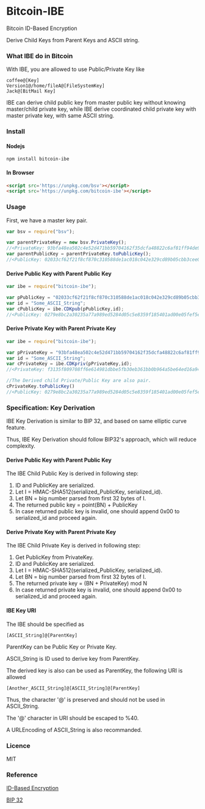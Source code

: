 # Bitcoin-IBE
Bitcoin ID-Based Encryption

Derive Child Keys from Parent Keys and ASCII string.

### What IBE do in Bitcoin

With IBE, you are allowed to use Public/Private Key like 

~~~
coffee@[Key]
Version1@/home/fileA@[FileSystemKey]
Jack@[BitMail Key]
~~~

IBE can derive child public key from master public key without knowing master/child private key, while IBE derive coordinated child private key with master private key, with same ASCII string.

### Install

#### Nodejs

~~~shell
npm install bitcoin-ibe
~~~

#### In Browser

~~~html
<script src='https://unpkg.com/bsv'></script>
<script src='https://unpkg.com/bitcoin-ibe'></script>
~~~

### Usage

First, we have a master key pair.

~~~javascript
var bsv = require("bsv");

var parentPrivateKey = new bsv.PrivateKey();
//<PrivateKey: 93bfa48ea502c4e52d471bb59704162f35dcfa48822c6af81ff94de9567496ec, network: livenet>
var parentPublicKey = parentPrivateKey.toPublicKey();
//<PublicKey: 02033cf62f21f8cf870c310588de1ac018c042e329cd89b05cbb3cee0761fb5ee2>
~~~

#### Derive Public Key with Parent Public Key

~~~javascript
var ibe = require("bitcoin-ibe");

var pPublicKey = "02033cf62f21f8cf870c310588de1ac018c042e329cd89b05cbb3cee0761fb5ee2";
var id = "Some_ASCII_String";
var cPublicKey = ibe.CDKpub(pPublicKey,id);
//<PublicKey: 0279e8bc2a30235a77a989ed5284d05c5e8359f185401ad00e05fef5ed28c2c930>
~~~

#### Derive Private Key with Parent Private Key

~~~javascript
var ibe = require("bitcoin-ibe");

var pPrivateKey = "93bfa48ea502c4e52d471bb59704162f35dcfa48822c6af81ff94de9567496ec";
var id = "Some_ASCII_String";
var cPrivateKey = ibe.CDKpriv(pPrivateKey,id);
//<PrivateKey: f3135f809708ff6e614981dbbe5fb30eb361bb0b964a5be64ed16a9485b6f7cf, network: livenet>

//The Derived child Private/Public Key are also pair.
cPrivateKey.toPublicKey()
//<PublicKey: 0279e8bc2a30235a77a989ed5284d05c5e8359f185401ad00e05fef5ed28c2c930>
~~~

### Specification: Key Derivation

IBE Key Derivation is similar to BIP 32, and based on same elliptic curve feature.

Thus, IBE Key Derivation should follow BIP32's approach, which will reduce complexity.

#### Derive Public Key with Parent Public Key

The IBE Child Public Key is derived in following step:

1. ID and PublicKey are serialized.
2. Let I = HMAC-SHA512(serialized_PublicKey, serialized_id).
3. Let BN = big number parsed from first 32 bytes of I.
4. The returned public key = point(BN) + PublicKey 
5. In case returned public key is invalid, one should append 0x00 to serialized_id and proceed again.

#### Derive Private Key with Parent Private Key

The IBE Child Private Key is derived in following step:

1. Get PublicKey from PrivateKey.
2. ID and PublicKey are serialized.
3. Let I = HMAC-SHA512(serialized_PublicKey, serialized_id).
4. Let BN = big number parsed from first 32 bytes of I.
5. The returned private key = (BN + PrivateKey) mod N
6. In case returned private key is invalid, one should append 0x00 to serialized_id and proceed again.

#### IBE Key URI

The IBE should be specified as 

~~~
[ASCII_String]@[ParentKey]
~~~

ParentKey can be Public Key or Private Key.

ASCII_String is ID used to derive key from ParentKey.

The derived key is also can be used as ParentKey, the following URI is allowed

~~~
[Another_ASCII_String]@[ASCII_String]@[ParentKey]
~~~

Thus, the character '@' is preserved and should not be used in ASCII_String.

The '@' character in URI should be escaped to %40.

A URLEncoding of ASCII_String is also recommanded.

### Licence

MIT

### Reference
[ID-Based Encryption](https://en.wikipedia.org/wiki/ID-based_encryption)

[BIP 32](https://github.com/bitcoin/bips/blob/master/bip-0032.mediawiki#Child_key_derivation_CKD_functions)